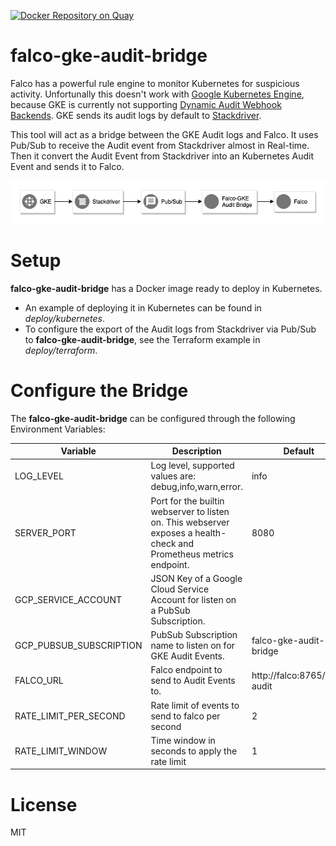 
[![Docker Repository on Quay](https://quay.io/repository/codeonline/falco-gke-audit-bridge/status "Docker Repository on Quay")](https://quay.io/repository/codeonline/falco-gke-audit-bridge)

# falco-gke-audit-bridge

Falco has a powerful rule engine to monitor Kubernetes for suspicious activity.
Unfortunally this doesn't work with [Google Kubernetes Engine](https://cloud.google.com/kubernetes-engine/), because GKE is currently not supporting [Dynamic Audit Webhook Backends](https://kubernetes.io/docs/tasks/debug-application-cluster/audit/#dynamic-backend).
GKE sends its audit logs by default to [Stackdriver](https://cloud.google.com/stackdriver/).

This tool will act as a bridge between the GKE Audit logs and Falco. 
It uses Pub/Sub to receive the Audit event from Stackdriver almost in Real-time. 
Then it convert the Audit Event from Stackdriver into an Kubernetes Audit Event and sends it to Falco.

![falco-gke-audit-bridge schema](./falco-gke-audit-bridge-schema.png)

# Setup
**falco-gke-audit-bridge** has a Docker image ready to deploy in Kubernetes. 
* An example of deploying it in Kubernetes can be found in *deploy/kubernetes*.
* To configure the export of the Audit logs from Stackdriver via Pub/Sub to **falco-gke-audit-bridge**, see the Terraform example in *deploy/terraform*.

# Configure the Bridge
The **falco-gke-audit-bridge** can be configured through the following Environment Variables:

| Variable  | Description | Default |
|-----------|-------------|---------|
| LOG_LEVEL | Log level, supported values are: debug,info,warn,error. | info |
| SERVER_PORT | Port for the builtin webserver to listen on. This webserver exposes a health-check and Prometheus metrics endpoint. | 8080 |
| GCP_SERVICE_ACCOUNT | JSON Key of a Google Cloud Service Account for listen on a PubSub Subscription. |  |
| GCP_PUBSUB_SUBSCRIPTION | PubSub Subscription name to listen on for GKE Audit Events. | falco-gke-audit-bridge |
| FALCO_URL | Falco endpoint to send to Audit Events to. | http://falco:8765/k8s-audit |
| RATE_LIMIT_PER_SECOND | Rate limit of events to send to falco per second | 2 |
| RATE_LIMIT_WINDOW | Time window in seconds to apply the rate limit | 1 |

# License
MIT